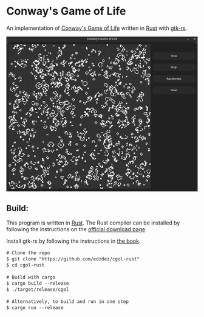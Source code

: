 # Conway's Game of Life

An implementation of [Conway's Game of Life](https://en.wikipedia.org/wiki/Conway%27s_Game_of_Life) written
in [Rust](https://www.rust-lang.org/) with [gtk-rs](https://gtk-rs.org/).

![](./screenshots/demo.gif)

## Build:

This program is written in [Rust](https://www.rust-lang.org/). The Rust compiler can be installed by following the
instructions on the [official download page](https://www.rust-lang.org/tools/install).

Install gtk-rs by following the instructions
in [the book](https://gtk-rs.org/gtk4-rs/stable/latest/book/installation.html).

```shell
# Clone the repo
$ git clone "https://github.com/edzdez/cgol-rust"
$ cd cgol-rust

# Build with cargo
$ cargo build --release
$ ./target/release/cgol

# Alternatively, to build and run in one step
$ cargo run --release
```

